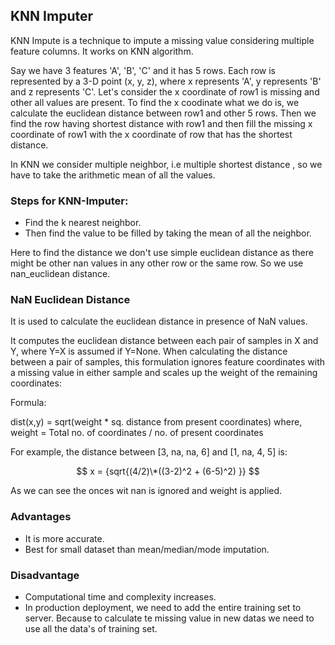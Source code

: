 ## KNN Imputer

KNN Impute is a technique to impute a missing value considering multiple feature columns. It works on KNN algorithm.

Say we have 3 features 'A', 'B', 'C' and it has 5 rows. Each row is represented by a 3-D point (x, y, z), where x represents 'A', y represents 'B' and z represents 'C'. Let's consider the x coordinate of row1 is missing and other all values are present. To find the x coodinate what we do is, we calculate the euclidean distance between row1 and other 5 rows. Then we find the row having shortest distance with row1 and then fill the missing x coordinate of row1 with the x coordinate of row that has the shortest distance.

In KNN we consider multiple neighbor, i.e multiple shortest distance , so we have to take the arithmetic mean of all the values.

### Steps for KNN-Imputer:

- Find the k nearest neighbor.
- Then find the value to be filled by taking the mean of all the neighbor.

Here to find the distance we don't use simple euclidean distance as there might be other nan values in any other row or the same row. So we use nan_euclidean distance.

### NaN Euclidean Distance

It is used to calculate the euclidean distance in presence of NaN values.

It computes the euclidean distance between each pair of samples in X and Y, where Y=X is assumed if Y=None. When calculating the distance between a pair of samples, this formulation ignores feature coordinates with a missing value in either sample and scales up the weight of the remaining coordinates:

Formula:

dist(x,y) = sqrt(weight \* sq. distance from present coordinates) where, weight = Total no. of coordinates / no. of present coordinates

For example, the distance between [3, na, na, 6] and [1, na, 4, 5] is:

$$ x = {sqrt{(4/2)\*((3-2)^2 + (6-5)^2) }} $$

As we can see the onces wit nan is ignored and weight is applied.

### Advantages

- It is more accurate.
- Best for small dataset than mean/median/mode imputation.

### Disadvantage

- Computational time and complexity increases.
- In production deployment, we need to add the entire training set to server. Because to calculate te missing value in new datas we need to use all the data's of training set.
